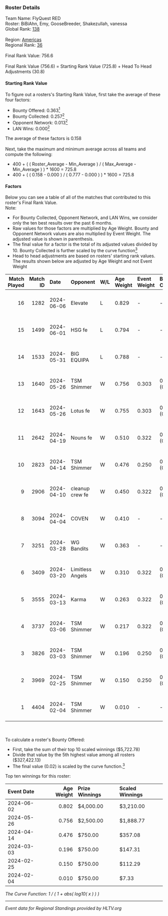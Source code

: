 ### Roster Details<br />
Team Name: FlyQuest RED<br />
Roster: BiBiAhn, Emy, GooseBreeder, Shakezullah, vanessa<br />
Global Rank: [138](../standings_global.md)<br />
<br />
Region: [Americas]( ../standings_americas.md)<br />
Regional Rank: [36]( ../standings_americas.md)<br />
<br />
Final Rank Value:  756.6<br />
<br />
Final Rank Value (756.6) = Starting Rank Value (725.8) + Head To Head Adjustments (30.8)<br />

#### Starting Rank Value<br />
To figure out a rosters's Starting Rank Value, first take the average of these four factors:<br />
- Bounty Offered: 0.363[<sup>1</sup>](#table2)
- Bounty Collected: 0.257[<sup>2</sup>](#table1)
- Opponent Network: 0.013[<sup>2</sup>](#table1)
- LAN Wins: 0.000[<sup>2</sup>](#table1)

The average of these factors is 0.158<br />
<br />
Next, take the maximum and minimum average across all teams and compute the following:<br />
- 400 + ( ( Roster_Average - Min_Average ) / ( Max_Average - Min_Average ) ) * 1600 = 725.8
- 400 + ( ( 0.158 - 0.000 ) / ( 0.777 - 0.000 ) ) * 1600 = 725.8


#### Factors<br />
Below you can see a table of all of the matches that contributed to this roster's Final Rank Value.<br />
Note:<br />

- For Bounty Collected, Opponent Network, and LAN Wins, we consider only the ten best results over the past 6 months.
- Raw values for those factors are multiplied by Age Weight. Bounty and Opponent Network values are also multiplied by Event Weight. The adjusted value is shown in parenthesis.
- The final value for a factor is the total of its adjusted values divided by 10. Bounty Collected is further scaled by the curve function[<sup>3</sup>](#curveFunction)
- Head to head adjustments are based on rosters' starting rank values. The results shown below are adjusted by Age Weight and not Event Weight
<span id="table1"></span><br />


| Match Played | Match ID | Date       | Opponent         | W/L | Age Weight | Event Weight | Bounty Collected | Opponent Network | LAN Wins  | H2H Adj. | Roster                                           |
| -: | -: | :- | :- | :- | :- | :- | :- | :- | :- | -: | :- |
|           16 |     1282 | 2024-06-06 | Elevate          | L   | 0.829      | -            | -                | -                | -         |    -5.34 | BiBiAhn, Emy, GooseBreeder, Shakezullah, vanessa |
|           15 |     1499 | 2024-06-01 | HSG fe           | L   | 0.794      | -            | -                | -                | -         |   -10.02 | BiBiAhn, Emy, GooseBreeder, Kaoday, vanessa      |
|           14 |     1533 | 2024-05-31 | BIG EQUIPA       | L   | 0.788      | -            | -                | -                | -         |   -12.07 | BiBiAhn, Emy, GooseBreeder, Kaoday, vanessa      |
|           13 |     1640 | 2024-05-26 | TSM Shimmer      | W   | 0.756      | 0.303        | 0.021 (0.005)    | 0.200 (0.046)    | 0 (0.000) |    10.82 | BiBiAhn, Emy, GooseBreeder, Kaoday, vanessa      |
|           12 |     1643 | 2024-05-26 | Lotus fe         | W   | 0.755      | 0.303        | 0.005 (0.001)    | 0.038 (0.009)    | 0 (0.000) |     7.97 | BiBiAhn, Emy, GooseBreeder, Kaoday, vanessa      |
|           11 |     2642 | 2024-04-19 | Nouns fe         | W   | 0.510      | 0.322        | 0.004 (0.001)    | 0.036 (0.006)    | 0 (0.000) |     5.46 | BiBiAhn, Emy, GooseBreeder, Kaoday, vanessa      |
|           10 |     2823 | 2024-04-14 | TSM Shimmer      | W   | 0.476      | 0.250        | 0.021 (0.002)    | 0.200 (0.024)    | 0 (0.000) |     7.01 | BiBiAhn, Emy, GooseBreeder, Kaoday, vanessa      |
|            9 |     2906 | 2024-04-10 | cleanup crew fe  | W   | 0.450      | 0.322        | 0.002 (0.000)    | 0.022 (0.003)    | 0 (0.000) |     4.69 | BiBiAhn, Emy, GooseBreeder, Kaoday, vanessa      |
|            8 |     3094 | 2024-04-04 | COVEN            | W   | 0.410      | -            | -                | -                | 0 (0.000) |     2.86 | BiBiAhn, Emy, GooseBreeder, Kaoday, vanessa      |
|            7 |     3251 | 2024-03-28 | WG Bandits       | W   | 0.363      | -            | -                | -                | 0 (0.000) |     3.81 | BiBiAhn, Emy, GooseBreeder, Kaoday, vanessa      |
|            6 |     3409 | 2024-03-20 | Limitless Angels | W   | 0.310      | 0.322        | 0.003 (0.000)    | 0.050 (0.005)    | 0 (0.000) |     3.75 | BiBiAhn, Emy, GooseBreeder, Kaoday, vanessa      |
|            5 |     3555 | 2024-03-13 | Karma            | W   | 0.263      | 0.322        | 0.004 (0.000)    | 0.075 (0.006)    | 0 (0.000) |     3.29 | BiBiAhn, Emy, GooseBreeder, Kaoday, vanessa      |
|            4 |     3737 | 2024-03-06 | TSM Shimmer      | W   | 0.217      | 0.322        | 0.021 (0.001)    | 0.200 (0.014)    | 0 (0.000) |     3.21 | BiBiAhn, Emy, GooseBreeder, Kaoday, vanessa      |
|            3 |     3826 | 2024-03-03 | TSM Shimmer      | W   | 0.196      | 0.250        | 0.021 (0.001)    | 0.200 (0.010)    | -         |     2.96 | BiBiAhn, Emy, GooseBreeder, Kaoday, vanessa      |
|            2 |     3969 | 2024-02-25 | TSM Shimmer      | W   | 0.150      | 0.250        | 0.021 (0.001)    | 0.200 (0.007)    | -         |     2.29 | BiBiAhn, Emy, GooseBreeder, Kaoday, vanessa      |
|            1 |     4404 | 2024-02-04 | TSM Shimmer      | W   | 0.010      | -            | -                | -                | -         |     0.15 | BiBiAhn, Emy, GooseBreeder, Kaoday, vanessa      |

<br />
<span id="table2"></span><br />
To calculate a roster's Bounty Offered:<br />

- First, take the sum of their top 10 scaled winnings ($5,722.78)
- Divide that value by the 5th highest value among all rosters ($327,422.13)
- The final value (0.02) is scaled by the curve function.[<sup>3</sup>](#curveFunction)

Top ten winnings for this roster:<br />

| Event Date | Age Weight | Prize Winnings | Scaled Winnings |
| :- | -: | :- | :- |
| 2024-06-02 |      0.802 | $4,000.00      | $3,210.00       |
| 2024-05-26 |      0.756 | $2,500.00      | $1,888.77       |
| 2024-04-14 |      0.476 | $750.00        | $357.08         |
| 2024-03-03 |      0.196 | $750.00        | $147.31         |
| 2024-02-25 |      0.150 | $750.00        | $112.29         |
| 2024-02-04 |      0.010 | $750.00        | $7.33           |


<span id="curveFunction"></span>_The Curve Function: 1 / ( 1 + abs( log10( x ) ) )_<br />

---
_Event data for Regional Standings provided by HLTV.org_<br />
